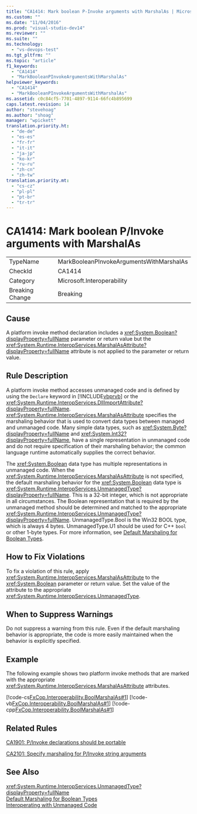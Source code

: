```yaml
---
title: "CA1414: Mark boolean P-Invoke arguments with MarshalAs | Microsoft Docs"
ms.custom: ""
ms.date: "11/04/2016"
ms.prod: "visual-studio-dev14"
ms.reviewer: ""
ms.suite: ""
ms.technology: 
  - "vs-devops-test"
ms.tgt_pltfrm: ""
ms.topic: "article"
f1_keywords: 
  - "CA1414"
  - "MarkBooleanPInvokeArgumentsWithMarshalAs"
helpviewer_keywords: 
  - "CA1414"
  - "MarkBooleanPInvokeArgumentsWithMarshalAs"
ms.assetid: c0c84cf5-7701-4897-9114-66fc4b895699
caps.latest.revision: 14
author: "stevehoag"
ms.author: "shoag"
manager: "wpickett"
translation.priority.ht: 
  - "de-de"
  - "es-es"
  - "fr-fr"
  - "it-it"
  - "ja-jp"
  - "ko-kr"
  - "ru-ru"
  - "zh-cn"
  - "zh-tw"
translation.priority.mt: 
  - "cs-cz"
  - "pl-pl"
  - "pt-br"
  - "tr-tr"
---
```

# CA1414: Mark boolean P/Invoke arguments with MarshalAs
|||  
|-|-|  
|TypeName|MarkBooleanPInvokeArgumentsWithMarshalAs|  
|CheckId|CA1414|  
|Category|Microsoft.Interoperability|  
|Breaking Change|Breaking|  
  
## Cause  
 A platform invoke method declaration includes a <xref:System.Boolean?displayProperty=fullName> parameter or return value but the <xref:System.Runtime.InteropServices.MarshalAsAttribute?displayProperty=fullName> attribute is not applied to the parameter or return value.  
  
## Rule Description  
 A platform invoke method accesses unmanaged code and is defined by using the `Declare` keyword in [!INCLUDE[vbprvb](../code-quality/includes/vbprvb_md.md)] or the <xref:System.Runtime.InteropServices.DllImportAttribute?displayProperty=fullName>. <xref:System.Runtime.InteropServices.MarshalAsAttribute> specifies the marshaling behavior that is used to convert data types between managed and unmanaged code. Many simple data types, such as <xref:System.Byte?displayProperty=fullName> and <xref:System.Int32?displayProperty=fullName>, have a single representation in unmanaged code and do not require specification of their marshaling behavior; the common language runtime automatically supplies the correct behavior.  
  
 The <xref:System.Boolean> data type has multiple representations in unmanaged code. When the <xref:System.Runtime.InteropServices.MarshalAsAttribute> is not specified, the default marshaling behavior for the <xref:System.Boolean> data type is <xref:System.Runtime.InteropServices.UnmanagedType?displayProperty=fullName>. This is a 32-bit integer, which is not appropriate in all circumstances. The Boolean representation that is required by the unmanaged method should be determined and matched to the appropriate <xref:System.Runtime.InteropServices.UnmanagedType?displayProperty=fullName>. UnmanagedType.Bool is the Win32 BOOL type, which is always 4 bytes. UnmanagedType.U1 should be used for C++ `bool` or other 1-byte types. For more information, see [Default Marshaling for Boolean Types](http://msdn.microsoft.com/en-us/d4c00537-70f7-4ca6-8197-bfc1ec037ff9).  
  
## How to Fix Violations  
 To fix a violation of this rule, apply <xref:System.Runtime.InteropServices.MarshalAsAttribute> to the <xref:System.Boolean> parameter or return value. Set the value of the attribute to the appropriate <xref:System.Runtime.InteropServices.UnmanagedType>.  
  
## When to Suppress Warnings  
 Do not suppress a warning from this rule. Even if the default marshaling behavior is appropriate, the code is more easily maintained when the behavior is explicitly specified.  
  
## Example  
 The following example shows two platform invoke methods that are marked with the appropriate <xref:System.Runtime.InteropServices.MarshalAsAttribute> attributes.  
  
 [!code-cs[FxCop.Interoperability.BoolMarshalAs#1](../code-quality/codesnippet/CSharp/ca1414-mark-boolean-p-invoke-arguments-with-marshalas_1.cs)]
 [!code-vb[FxCop.Interoperability.BoolMarshalAs#1](../code-quality/codesnippet/VisualBasic/ca1414-mark-boolean-p-invoke-arguments-with-marshalas_1.vb)]
 [!code-cpp[FxCop.Interoperability.BoolMarshalAs#1](../code-quality/codesnippet/CPP/ca1414-mark-boolean-p-invoke-arguments-with-marshalas_1.cpp)]  
  
## Related Rules  
 [CA1901: P/Invoke declarations should be portable](../code-quality/ca1901-p-invoke-declarations-should-be-portable.md)  
  
 [CA2101: Specify marshaling for P/Invoke string arguments](../code-quality/ca2101-specify-marshaling-for-p-invoke-string-arguments.md)  
  
## See Also  
 <xref:System.Runtime.InteropServices.UnmanagedType?displayProperty=fullName>   
 [Default Marshaling for Boolean Types](http://msdn.microsoft.com/en-us/d4c00537-70f7-4ca6-8197-bfc1ec037ff9)   
 [Interoperating with Unmanaged Code](http://msdn.microsoft.com/en-us/Library/ccb68ce7-b0e9-4ffb-839d-03b1cd2c1258)